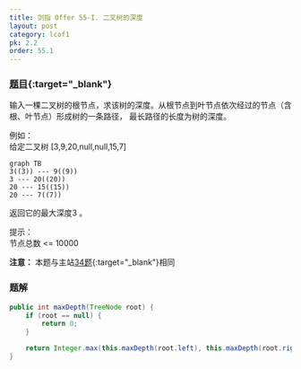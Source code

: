 ```yaml
---
title: 剑指 Offer 55-I. 二叉树的深度
layout: post
category: lcof1
pk: 2.2
order: 55.1
---
```


### [题目](https://leetcode-cn.com/problems/er-cha-shu-de-shen-du-lcof/){:target="_blank"}

输入一棵二叉树的根节点，求该树的深度。从根节点到叶节点依次经过的节点（含根、叶节点）形成树的一条路径，
最长路径的长度为树的深度。

例如：  
给定二叉树 [3,9,20,null,null,15,7]

```mermaid
graph TB
3((3)) --- 9((9))
3 --- 20((20))
20 --- 15((15))
20 --- 7((7))
```

返回它的最大深度3 。



提示：  
节点总数 <= 10000

**注意：** 本题与主站[34题](https://leetcode-cn.com/problems/maximum-depth-of-binary-tree/){:target="_blank"}相同

### 题解

```java
public int maxDepth(TreeNode root) {
    if (root == null) {
        return 0;
    }

    return Integer.max(this.maxDepth(root.left), this.maxDepth(root.right)) + 1;
}
```